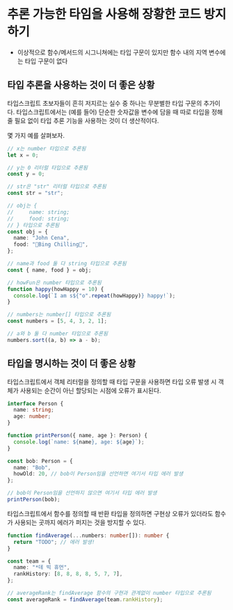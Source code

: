 # 추론 가능한 타임을 사용해 장황한 코드 방지하기

- 이상적으로 함수/메서드의 시그니쳐에는 타입 구문이 있지만 함수 내의 지역 변수에는 타입 구문이 없다

## 타입 추론을 사용하는 것이 더 좋은 상황

타입스크립트 초보자들이 흔히 저지르는 실수 중 하나는 무분별한 타입 구문의 추가이다.
타입스크립트에서는 (예를 들어) 단순한 숫자값을 변수에 담을 때 따로 타입을 정해 줄
필요 없이 타입 추론 기능을 사용하는 것이 더 생산적이다.

몇 가지 예를 살펴보자.

```ts
// x는 number 타입으로 추론됨
let x = 0;

// y는 0 리터럴 타입으로 추론됨
const y = 0;

// str은 "str" 리터럴 타입으로 추론됨
const str = "str";

// obj는 {
//     name: string;
//     food: string;
// } 타입으로 추론됨
const obj = {
  name: "John Cena",
  food: "🍦Bing Chilling🍦",
};

// name과 food 둘 다 string 타입으로 추론됨
const { name, food } = obj;

// howFun은 number 타입으로 추론됨
function happy(howHappy = 10) {
  console.log(`I am s${"o".repeat(howHappy)} happy!`);
}

// numbers는 number[] 타입으로 추론됨
const numbers = [5, 4, 3, 2, 1];

// a와 b 둘 다 number 타입으로 추론됨
numbers.sort((a, b) => a - b);
```

## 타입을 명시하는 것이 더 좋은 상황

타입스크립트에서 객체 리터럴을 정의할 때 타입 구문을 사용하면 타입 오류 발생 시 객체가
사용되는 순간이 아닌 할당되는 시점에 오류가 표시된다.

```ts
interface Person {
  name: string;
  age: number;
}

function printPerson({ name, age }: Person) {
  console.log(`name: ${name}, age: ${age}`);
}

const bob: Person = {
  name: "Bob",
  howOld: 20, // bob이 Person임을 선언하면 여기서 타입 에러 발생
};

// bob이 Person임을 선언하지 않으면 여기서 타입 에러 발생
printPerson(bob);
```

타입스크립트에서 함수를 정의할 때 반환 타입을 정의하면 구현상 오류가 있더라도 함수가
사용되는 곳까지 에러가 퍼지는 것을 방지할 수 있다.

```ts
function findAverage(...numbers: number[]): number {
  return "TODO"; // 에러 발생!
}

const team = {
  name: "*데 빅 휴먼",
  rankHistory: [8, 8, 8, 8, 5, 7, 7],
};

// averageRank는 findAverage 함수의 구현과 관계없이 number 타입으로 추론됨
const averageRank = findAverage(team.rankHistory);
```
